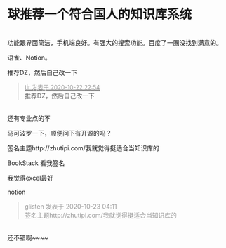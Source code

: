 # 球推荐一个符合国人的知识库系统


<br />
功能跟界面简洁，手机端良好。有强大的搜索功能。百度了一圈没找到满意的。

语雀、Notion。

推荐DZ，然后自己改一下

<div class="quote"><blockquote><font size="2"><a href="https://www.hostloc.com/forum.php?mod=redirect&amp;goto=findpost&amp;pid=9338566&amp;ptid=757394" target="_blank"><font color="#999999">tir 发表于 2020-10-22 22:54</font></a></font><br />
推荐DZ，然后自己改一下</blockquote></div><br />
还有专业点的不

马可波罗一下，顺便问下有开源的吗？

签名主题http://zhutipi.com/我就觉得挺适合当知识库的

BookStack 看我签名<img id="aimg_RFMYC" onclick="zoom(this, this.src, 0, 0, 0)" class="zoom" src="https://cdn.jsdelivr.net/gh/hishis/forum-master/public/images/patch.gif" onmouseover="img_onmouseoverfunc(this)" onload="thumbImg(this)" border="0" alt="" />

我觉得excel最好

notion

<div class="quote"><blockquote><font color="#999999">glisten 发表于 2020-10-23 04:11</font><br />
<font color="#999999">签名主题http://zhutipi.com/我就觉得挺适合当知识库的</font></blockquote></div><br />
还不错啊~~~~
